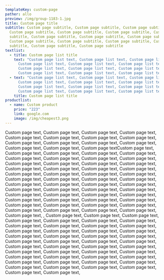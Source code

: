 ```yaml
---
templateKey: custom-page
pather: allo
preview: /img/group-1183-1.jpg
title: Custom page title
subtitle: Custom page subtitle, Custom page subtitle, Custom page subtitle,
  Custom page subtitle, Custom page subtitle, Custom page subtitle, Custom page
  subtitle, Custom page subtitle, Custom page subtitle, Custom page subtitle,
  Custom page subtitle, Custom page subtitle, Custom page subtitle, Custom page
  subtitle, Custom page subtitle, Custom page subtitle
textlist:
  - title: Custom page list title
    text: "Custom page list text, Custom page list text, Custom page list text,
      Custom page list text, Custom page list text, Custom page list text,
      Custom page list text, Custom page list text, Custom page list text,
      Custom page list text, Custom page list text, Custom page list text, "
  - text: "Custom page list text, Custom page list text, Custom page list text,
      Custom page list text, Custom page list text, Custom page list text,
      Custom page list text, Custom page list text, Custom page list text,
      Custom page list text, Custom page list text, Custom page list text, "
    title: Custom page list title
productlist:
  - name: Custom product
    price: "223"
    link: google.com
    image: /img/cheapest3.png
---
```

Custom page text, Custom page text, Custom page text, Custom page text, Custom page text, Custom page text, Custom page text, Custom page text, Custom page text, Custom page text, Custom page text, Custom page text, Custom page text, Custom page text, Custom page textCustom page text, Custom page text, Custom page text, Custom page text, Custom page text, Custom page text, Custom page text, Custom page text, Custom page text, Custom page text, Custom page text, Custom page text, Custom page text, Custom page text, Custom page text, Custom page text, Custom page text, Custom page text, Custom page text, Custom page text, Custom page text, Custom page text, Custom page text, Custom page text, Custom page text, Custom page text, Custom page text, Custom page text, Custom page text, Custom page text, Custom page text, Custom page text, Custom page text, Custom page text, Custom page text, Custom page text, Custom page text, Custom page text, Custom page text, Custom page text, Custom page text, Custom page text, Custom page text, Custom page text, Custom page text, Custom page text, Custom page text, Custom page text, Custom page text, Custom page text, , Custom page text, Custom page text, Custom page text, Custom page text, Custom page text, Custom page text, Custom page text, Custom page text, Custom page text, Custom page text, Custom page text, Custom page text, Custom page text, Custom page text, Custom page text, Custom page text, Custom page text, Custom page text, Custom page text, Custom page text, Custom page text, Custom page text, Custom page text, Custom page text, Custom page text, Custom page text, Custom page text, Custom page text, Custom page text, Custom page text, Custom page text, Custom page text, Custom page text, Custom page text, Custom page text, Custom page text, Custom page text, Custom page text, Custom page text, Custom page text, Custom page text, Custom page text, Custom page text, Custom page text, Custom page text,